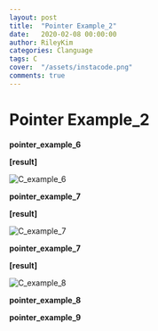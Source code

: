 ```yaml
---
layout: post
title:  "Pointer Example_2"
date:   2020-02-08 00:00:00
author: RileyKim
categories: Clanguage
tags: C
cover:  "/assets/instacode.png"
comments: true
---
```


# Pointer Example_2



**pointer_example_6**

<script src="https://gist.github.com/RileyKim/cea71a85fcb5b478a8a385e4eec2510c.js"></script>

**[result]**

![C_example_6](https://user-images.githubusercontent.com/24997255/72595208-a1055380-394c-11ea-810a-b68e0b74e863.PNG)



**pointer_example_7**

<script src="https://gist.github.com/RileyKim/195d54b77faebf11d2d1e0d3eaf1181b.js"></script>

**[result]**

![C_example_7](https://user-images.githubusercontent.com/24997255/73236237-f48d6200-41d4-11ea-9596-fc0201321e5c.PNG)





**pointer_example_7**

<script src="https://gist.github.com/RileyKim/ce5af9427cfc846272b52aa5a18473ec.js"></script>

**[result]**

![C_example_8](https://user-images.githubusercontent.com/24997255/73240020-0d9c1000-41e1-11ea-81e6-1d7bc17b1133.PNG)



**pointer_example_8**

<script src="https://gist.github.com/RileyKim/290403ab7b31f45519d2f187678f175a.js"></script>



**pointer_example_9**

<script src="https://gist.github.com/RileyKim/b1d253237e0c0315855732c09e44e5d1.js"></script>